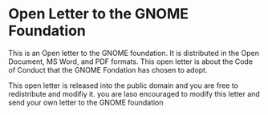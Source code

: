 # Open Letter to the GNOME Foundation

This is an Open letter to the GNOME foundation. It is distributed in the Open Document, MS Word, and PDF formats.
This open letter is about the Code of Conduct that the GNOME Fondation has chosen to adopt.

This open letter is released into the public domain and you are free to redistribute and modifiy it.
you are laso encouraged to modify this letter and send your own letter to the GNOME foundation
